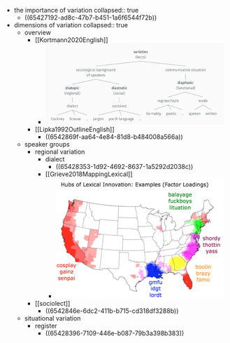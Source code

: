 - the importance of variation
  collapsed:: true
	- ((65427192-ad8c-47b7-b451-1a6f6544f72b))
- dimensions of variation
  collapsed:: true
	- overview
		- [[Kortmann2020English]]
			- ![image.png](../assets/image_1698967857979_0.png)
		- [[Lipka1992OutlineEnglish]]
			- ((6542869f-aa64-4e84-81d8-b484008a566a))
	- speaker groups
		- regional variation
			- dialect
				- ((65428353-1d92-4692-8637-1a5292d2038c))
			- [[Grieve2018MappingLexical]]
				- ![lexical-innovation.png](../assets/lexical-innovation_1698948545880_0.png)
		- [[sociolect]]
			- ((6542846e-6dc2-411b-b715-cd318df3288b))
	- situational variation
		- register
			- ((65428396-7109-446e-b087-79b3a398b383))